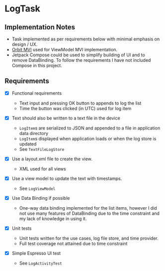 # LogTask

## Implementation Notes

- Task implemented as per requirements below with minimal emphasis on design / UX. 
- [Orbit MVI](https://github.com/orbit-mvi/orbit-mvi) used for ViewModel MVI implementation.
- Jetpack Compose could be used to simplify building of UI and to remove DataBinding. To follow the requirements I have not included Compose in this project.

## Requirements

- [x] Functional requirements
    - Text input and pressing OK button to appends to log the list
    - Time the button was clicked (in UTC) used for log item
- [x] Text should also be written to a text file in the device
    - `LogItem`s are serialized to JSON and appended to a file in application data directory
    - `LogItem`s displayed when application loads or when the log store is updated
    - See `TextFileLogStore`
- [x] Use a layout.xml file to create the view.
    - XML used for all views

- [x] Use a view model to update the text with
timestamps.
    - See `LogViewModel`
- [x] Use Data Binding if possible
    - One-way data binding implemented for the list items, however I did not use many features of DataBinding due to the time constraint and my lack of knowledge in using it.
- [x] Unit tests
    - Unit tests written for the use cases, log file store, and time provider.
    - Full test coverage not attained due to time constraint    
- [x] Simple Espresso UI test
    - See `LogActivityTest`
